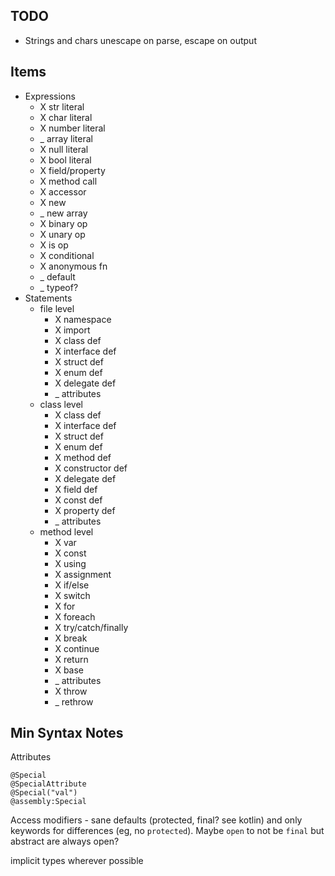 ## TODO

* Strings and chars unescape on parse, escape on output

## Items

* Expressions
    * X str literal
    * X char literal
    * X number literal
    * _ array literal
    * X null literal
    * X bool literal
    * X field/property
    * X method call
    * X accessor
    * X new
    * _ new array
    * X binary op
    * X unary op
    * X is op
    * X conditional
    * X anonymous fn
    * _ default
    * _ typeof?
* Statements
    * file level
        * X namespace
        * X import
        * X class def
        * X interface def
        * X struct def
        * X enum def
        * X delegate def
        * _ attributes
    * class level
        * X class def
        * X interface def
        * X struct def
        * X enum def
        * X method def
        * X constructor def
        * X delegate def
        * X field def
        * X const def
        * X property def
        * _ attributes
    * method level
        * X var
        * X const
        * X using
        * X assignment
        * X if/else
        * X switch
        * X for
        * X foreach
        * X try/catch/finally
        * X break
        * X continue
        * X return
        * X base
        * _ attributes
        * X throw
        * _ rethrow

## Min Syntax Notes

Attributes
```
@Special
@SpecialAttribute
@Special("val")
@assembly:Special
```

Access modifiers - sane defaults (protected, final? see kotlin) and only keywords for differences (eg, no `protected`). Maybe `open` to not be `final` but abstract are always open?


implicit types wherever possible
